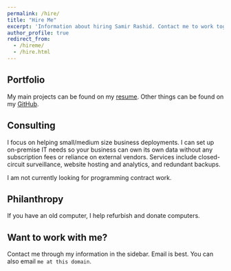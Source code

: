 ```yaml
---
permalink: /hire/
title: "Hire Me"
excerpt: 'Information about hiring Samir Rashid. Contact me to work together.'
author_profile: true
redirect_from:
  - /hireme/
  - /hire.html
---
```


## Portfolio
My main projects can be found on my [resume](https://godsped.com/cv). Other things can be found on my [GitHub](https://github.com/Samir-Rashid).

## Consulting
I focus on helping small/medium size business deployments. I can set up on-premise IT needs so your business can own its own data without any subscription fees or reliance on external vendors. Services include closed-circuit surveillance, website hosting and analytics, and redundant backups.

I am not currently looking for programming contract work.

## Philanthropy
If you have an old computer, I help refurbish and donate computers.

## Want to work with me?
Contact me through my information in the sidebar. Email is best. You can also email `me at this domain`.

